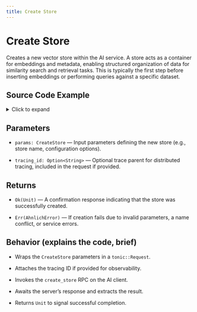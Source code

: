 ```yaml
---
title: Create Store
---
```


# Create Store

Creates a new vector store within the AI service. A store acts as a container for embeddings and metadata, enabling structured organization of data for similarity search and retrieval tasks. This is typically the first step before inserting embeddings or performing queries against a specific dataset.

## Source Code Example

<details>
  <summary>Click to expand</summary>

  ```rust
  use ahnlich_types::ai::query::{CreateStore, DropStore};
  use ahnlich_client_rs::ai::AiClient;
  use ahnlich_types::ai::models::AiModel;


  #[tokio::main]
  async fn main() -> Result<(), Box<dyn std::error::Error>> {
      let client = AiClient::new("http://127.0.0.1:1370".to_string()).await?;


      // Create store first
      let create_params = CreateStore {
          store: "Deven Kicks".to_string(),
          index_model: AiModel::AllMiniLmL6V2 as i32,
          query_model: AiModel::AllMiniLmL6V2 as i32,
          predicates: vec![],
          non_linear_indices: vec![],
          error_if_exists: false,
          store_original: true,
      };
      client.create_store(create_params, None).await?;


      // Now drop it
      let drop_params = DropStore {
          store: "MyStore".to_string(),
          error_if_not_exists: true,
      };


      let result = client.drop_store(drop_params, None).await?;


      println!("Deleted count: {}", result.deleted_count);


      Ok(())
  }
  ```
</details>

## Parameters
* `params: CreateStore` — Input parameters defining the new store (e.g., store name, configuration options).


* `tracing_id: Option<String>` — Optional trace parent for distributed tracing, included in the request if provided.


## Returns
* `Ok(Unit)` — A confirmation response indicating that the store was successfully created.

* `Err(AhnlichError)` — If creation fails due to invalid parameters, a name conflict, or service errors.


## Behavior (explains the code, brief)
* Wraps the `CreateStore` parameters in a `tonic::Request`.

* Attaches the tracing ID if provided for observability.

* Invokes the `create_store` RPC on the AI client.

* Awaits the server’s response and extracts the result.

* Returns `Unit` to signal successful completion.
